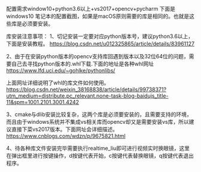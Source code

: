 配置需求window10+python3.6以上+vs2017+opencv+pycharm
下面是windows10 笔记本的配置截图，如果是macOS原则需要的库是相同的。也就是这些库是必须要安装。

库安装注意事项：
1、切记安装一定要对应python版本号，建议python3.6以上，下面是安装教程。
https://blog.csdn.net/u012325865/article/details/83961127

2、由于在安装python版本的opencv支持库回遇到版本以及32位64位的问题，需要自己去寻找python版本的.whl下载.下面的地址是各种whl网址
https://www.lfd.uci.edu/~gohlke/pythonlibs/

上面网址详细说明了whl的库文件如何使用。
https://blog.csdn.net/weixin_38168838/article/details/99738371?utm_medium=distribute.pc_relevant.none-task-blog-baidujs_title-11&spm=1001.2101.3001.4242

3、cmake与dlib安装比较复杂，这两个库是必须要安装的，且需要支持的环境，而且由于windows系统并不集成vs相关库而opencv却又是需要安装vs库，所以建议直接下菜vs2017版本。下面网址会详细描述。
https://www.cnblogs.com/wdzn/p/9675821.html

4、待各种库文件安装完毕需要执行realtime_liu即可进行视频实时换眼镜，这里在弹出框里进行按键操作，d按键代表开始，c按键代表替换眼镜，q按键代表退出程序。

